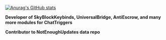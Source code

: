 [![Anurag's GitHub stats](https://github-readme-stats.vercel.app/api?username=MisterCheezeCake)](https://github.com/MisterCheezeCake)

**Developer of SkyBlockKeybinds, UniversalBridge, AntiEscrow, and many more modules for ChatTriggers**

**Contributor to NotEnoughUpdates data repo**
